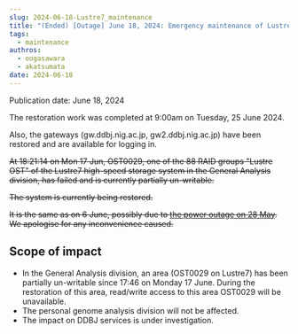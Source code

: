```yaml
---
slug: 2024-06-18-Lustre7_maintenance
title: "(Ended) [Outage] June 18, 2024: Emergency maintenance of Lustre7"
tags:
  - maintenance
authros:
  - oogasawara
  - akatsumata
date: 2024-06-18
---
```


Publication date: June 18, 2024

The restoration work was completed at 9:00am on Tuesday, 25 June 2024.

Also, the gateways (gw.ddbj.nig.ac.jp, gw2.ddbj.nig.ac.jp) have been restored and are available for logging in.

~~At 18:21:14 on Mon 17 Jun, OST0029, one of the 88 RAID groups "Lustre OST" of the Lustre7 high-speed storage system in the General Analysis division, has failed and is currently partially un-writable.~~

~~The system is currently being restored.~~

~~It is the same as on 6 June, possibly due to [the power outage on 28 May](/en/blog/2024-05-28-blackout/). We apologise for any inconvenience caused.~~


## Scope of impact

- In the General Analysis division, an area (OST0029 on Lustre7) has been partially un-writable since 17:46 on Monday 17 June. During the restoration of this area, read/write access to this area OST0029 will be unavailable.
- The personal genome analysis division will not be affected.
- The impact on DDBJ services is under investigation.
